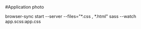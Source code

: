  
#Application photo
 
 browser-sync start --server --files="*.css , *.html"
 sass --watch app.scss:app.css
 